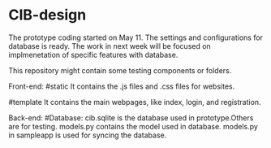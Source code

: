 # CIB-design
The prototype coding started on May 11.
The settings and configurations for database is ready.
The work in next week will be focused on implmenetation of specific features with database. 

This repository might contain some testing components or folders. 

Front-end:
#static 
It contains the .js files and .css files for websites. 

#template
It contains the main webpages, like index, login, and registration. 

Back-end:
#Database:
cib.sqlite is the database used in prototype.Others are for testing. 
models.py contains the model used in database.
models.py in sampleapp is used for syncing the database.





